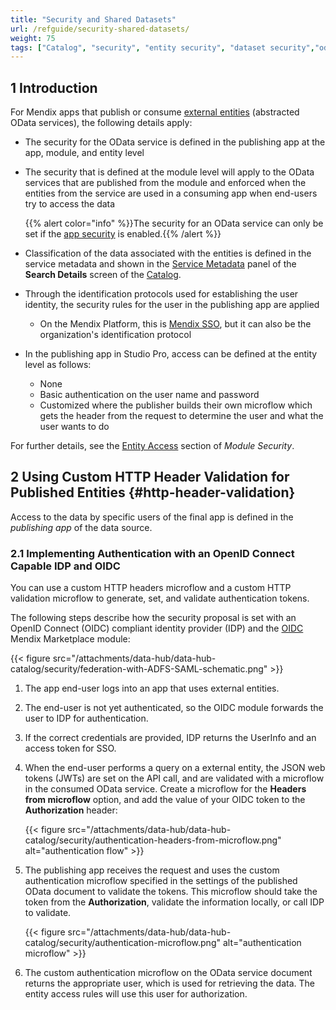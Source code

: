 ```yaml
---
title: "Security and Shared Datasets"
url: /refguide/security-shared-datasets/
weight: 75
tags: ["Catalog", "security", "entity security", "dataset security","odata service security", "odata"]
---
```


## 1 Introduction

For Mendix apps that publish or consume [external entities](/refguide/external-entities/) (abstracted OData services), the following details apply:

* The security for the OData service is defined in the publishing app at the app, module, and entity level
* The security that is defined at the module level will apply to the OData services that are published from the module and enforced when the entities from the service are used in a consuming app when end-users try to access the data

    {{% alert color="info" %}}The security for an OData service can only be set if the [app security](/refguide/app-security/) is enabled.{{% /alert %}}

* Classification of the data associated with the entities is defined in the service metadata and shown in the [Service Metadata](/catalog/manage/search/#metadata) panel of the **Search Details** screen of the [Catalog](/catalog/). 

* Through the identification protocols used for establishing the user identity, the security rules for the user in the publishing app are applied

    * On the Mendix Platform, this is [Mendix SSO](/developerportal/deploy/mendix-sso/),  but it can also be the organization's identification protocol
* In the publishing app in Studio Pro, access can be defined at the entity level as follows:

    * None
    * Basic authentication on the user name and password
    * Customized where the publisher builds their own microflow which gets the header from the request to determine the user and what the user wants to do

For further details, see the [Entity Access](/refguide/module-security/#entity-access) section of *Module Security*.

## 2 Using Custom HTTP Header Validation for Published Entities {#http-header-validation}

Access to the data by specific users of the final app is defined in the *publishing app* of the data source.

### 2.1 Implementing Authentication with an OpenID Connect Capable IDP and OIDC

You can use a custom HTTP headers microflow and a custom HTTP validation microflow to generate, set, and validate authentication tokens. 

The following steps describe how the security proposal is set with an OpenID Connect (OIDC) compliant identity provider (IDP) and the [OIDC](https://marketplace.mendix.com/link/component/120371) Mendix Marketplace module:

{{< figure src="/attachments/data-hub/data-hub-catalog/security/federation-with-ADFS-SAML-schematic.png" >}}

1. The app end-user logs into an app that uses external entities.
2. The end-user is not yet authenticated, so the OIDC module forwards the user to IDP for authentication.
3. If the correct credentials are provided, IDP returns the UserInfo and an access token for SSO.
4. When the end-user performs a query on a external entity, the JSON web tokens (JWTs) are set on the API call, and are validated with a microflow in the consumed OData service. Create a microflow for the **Headers from microflow** option, and add the value of your OIDC token to the **Authorization** header:

    {{< figure src="/attachments/data-hub/data-hub-catalog/security/authentication-headers-from-microflow.png" alt="authentication flow" >}}

5. The publishing app receives the request and uses the custom authentication microflow specified in the settings of the published OData document to validate the tokens. This microflow should take the token from the **Authorization**, validate the information locally, or call IDP to validate.

    {{< figure src="/attachments/data-hub/data-hub-catalog/security/authentication-microflow.png" alt="authentication microflow" >}}

6. The custom authentication microflow on the OData service document returns the appropriate user, which is used for retrieving the data. The entity access rules will use this user for authorization.
